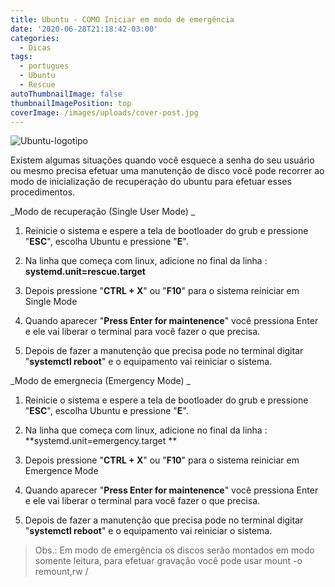 ```yaml
---
title: Ubuntu - COMO Iniciar em modo de emergência
date: '2020-06-28T21:18:42-03:00'
categories:
  - Dicas
tags:
  - portugues
  - Ubuntu
  - Rescue
autoThumbnailImage: false
thumbnailImagePosition: top
coverImage: /images/uploads/cover-post.jpg
---
```

![Ubuntu-logotipo](/images/uploads/kisspng-ubuntu-linux-logo-installation-computer-software-logo-material-5ad80a1797d3f9.8943267215241077996219.png)

Existem algumas situações quando você esquece a senha do seu usuário ou mesmo precisa efetuar uma manutenção de disco você pode recorrer ao modo de inicialização de recuperação do ubuntu para efetuar esses procedimentos.



_Modo de recuperação (Single User Mode) _

 

1) Reinicie o sistema e espere a tela de bootloader do grub e pressione "**ESC**", escolha Ubuntu e pressione "**E**".

2) Na linha que começa com linux, adicione no final da linha : **systemd.unit=rescue.target** 

3) Depois pressione "**CTRL + X**" ou "**F10**" para o sistema reiniciar em Single Mode

4) Quando aparecer "**Press Enter for maintenence**" você pressiona Enter e ele vai liberar o terminal para você fazer o que precisa. 

5) Depois de fazer a manutenção que precisa pode no terminal digitar "**systemctl reboot**" e o equipamento vai reiniciar o sistema. 



_Modo de emergnecia (Emergency Mode)_



1) Reinicie o sistema e espere a tela de bootloader do grub e pressione "**ESC**", escolha Ubuntu e pressione "**E**".

2) Na linha que começa com linux, adicione no final da linha : **systemd.unit=emergency.target **

3) Depois pressione "**CTRL + X**" ou "**F10**" para o sistema reiniciar em Emergence Mode

4) Quando aparecer "**Press Enter for maintenence**" você pressiona Enter e ele vai liberar o terminal para você fazer o que precisa. 

5) Depois de fazer a manutenção que precisa pode no terminal digitar "**systemctl reboot**" e o equipamento vai reiniciar o sistema. 



> Obs.: Em modo de emergência os discos serão montados em modo somente leitura, para efetuar gravação você pode usar mount -o remount,rw /

